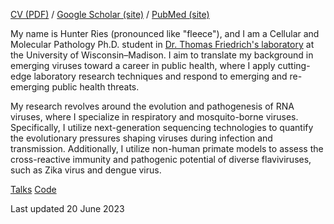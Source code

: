 [CV (PDF)](https://rieshunter.github.io/CV/CV.pdf) / [Google Scholar (site)](https://scholar.google.com/citations?user=4QvLQg4AAAAJ&hl=en&oi=ao) / [PubMed (site)](https://pubmed.ncbi.nlm.nih.gov/?term=Ries+Hunter+J)

My name is Hunter Ries (pronounced like "fleece"), and I am a Cellular and Molecular Pathology Ph.D. student in [Dr. Thomas Friedrich's laboratory](https://friedrichlab.vetmed.wisc.edu/) at the University of Wisconsin–Madison. I aim to translate my background in emerging viruses toward a career in public health, where I apply cutting-edge laboratory research techniques and respond to emerging and re-emerging public health threats.

My research revolves around the evolution and pathogenesis of RNA viruses, where I specialize in respiratory and mosquito-borne viruses. Specifically, I utilize next-generation sequencing technologies to quantify the evolutionary pressures shaping viruses during infection and transmission. Additionally, I utilize non-human primate models to assess the cross-reactive immunity and pathogenic potential of diverse flaviviruses, such as Zika virus and dengue virus. 

[Talks](https://rieshunter.github.io/Talks/Talks.html)
[Code](https://rieshunter.github.io/Code/Code.html)


Last updated 20 June 2023
